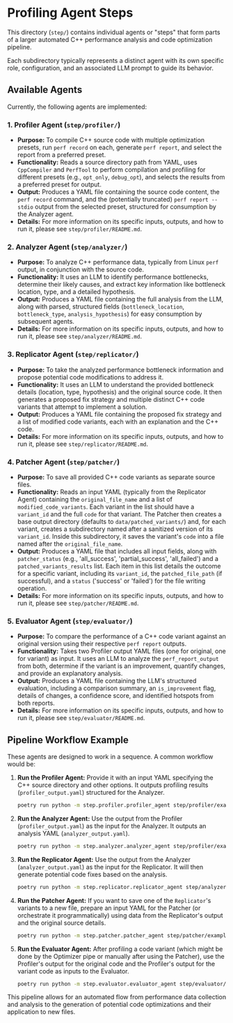 # Profiling Agent Steps

This directory (`step/`) contains individual agents or "steps" that form parts of a larger automated C++ performance analysis and code optimization pipeline.

Each subdirectory typically represents a distinct agent with its own specific role, configuration, and an associated LLM prompt to guide its behavior.

## Available Agents

Currently, the following agents are implemented:

### 1. Profiler Agent (`step/profiler/`)

-   **Purpose:** To compile C++ source code with multiple optimization presets, run `perf record` on each, generate `perf report`, and select the report from a preferred preset.
-   **Functionality:** Reads a source directory path from YAML, uses `CppCompiler` and `PerfTool` to perform compilation and profiling for different presets (e.g., `opt_only`, `debug_opt`), and selects the results from a preferred preset for output.
-   **Output:** Produces a YAML file containing the source code content, the `perf record` command, and the (potentially truncated) `perf report --stdio` output from the selected preset, structured for consumption by the Analyzer agent.
-   **Details:** For more information on its specific inputs, outputs, and how to run it, please see `step/profiler/README.md`.

### 2. Analyzer Agent (`step/analyzer/`)

-   **Purpose:** To analyze C++ performance data, typically from Linux `perf` output, in conjunction with the source code.
-   **Functionality:** It uses an LLM to identify performance bottlenecks, determine their likely causes, and extract key information like bottleneck location, type, and a detailed hypothesis.
-   **Output:** Produces a YAML file containing the full analysis from the LLM, along with parsed, structured fields (`bottleneck_location`, `bottleneck_type`, `analysis_hypothesis`) for easy consumption by subsequent agents.
-   **Details:** For more information on its specific inputs, outputs, and how to run it, please see `step/analyzer/README.md`.

### 3. Replicator Agent (`step/replicator/`)

-   **Purpose:** To take the analyzed performance bottleneck information and propose potential code modifications to address it.
-   **Functionality:** It uses an LLM to understand the provided bottleneck details (location, type, hypothesis) and the original source code. It then generates a proposed fix strategy and multiple distinct C++ code variants that attempt to implement a solution.
-   **Output:** Produces a YAML file containing the proposed fix strategy and a list of modified code variants, each with an explanation and the C++ code.
-   **Details:** For more information on its specific inputs, outputs, and how to run it, please see `step/replicator/README.md`.

### 4. Patcher Agent (`step/patcher/`)

-   **Purpose:** To save all provided C++ code variants as separate source files.
-   **Functionality:** Reads an input YAML (typically from the Replicator Agent) containing the `original_file_name` and a list of `modified_code_variants`. Each variant in the list should have a `variant_id` and the full `code` for that variant. The Patcher then creates a base output directory (defaults to `data/patched_variants/`) and, for each variant, creates a subdirectory named after a sanitized version of its `variant_id`. Inside this subdirectory, it saves the variant's `code` into a file named after the `original_file_name`.
-   **Output:** Produces a YAML file that includes all input fields, along with `patcher_status` (e.g., 'all_success', 'partial_success', 'all_failed') and a `patched_variants_results` list. Each item in this list details the outcome for a specific variant, including its `variant_id`, the `patched_file_path` (if successful), and a `status` ('success' or 'failed') for the file writing operation.
-   **Details:** For more information on its specific inputs, outputs, and how to run it, please see `step/patcher/README.md`.

### 5. Evaluator Agent (`step/evaluator/`)

-   **Purpose:** To compare the performance of a C++ code variant against an original version using their respective `perf report` outputs.
-   **Functionality:** Takes two Profiler output YAML files (one for original, one for variant) as input. It uses an LLM to analyze the `perf_report_output` from both, determine if the variant is an improvement, quantify changes, and provide an explanatory analysis.
-   **Output:** Produces a YAML file containing the LLM's structured evaluation, including a comparison summary, an `is_improvement` flag, details of changes, a confidence score, and identified hotspots from both reports.
-   **Details:** For more information on its specific inputs, outputs, and how to run it, please see `step/evaluator/README.md`.

## Pipeline Workflow Example

These agents are designed to work in a sequence. A common workflow would be:

1.  **Run the Profiler Agent:** Provide it with an input YAML specifying the C++ source directory and other options. It outputs profiling results (`profiler_output.yaml`) structured for the Analyzer.
    ```bash
    poetry run python -m step.profiler.profiler_agent step/profiler/examples/profiler_input.yaml -o step/profiler/examples/profiler_output.yaml
    ```
2.  **Run the Analyzer Agent:** Use the output from the Profiler (`profiler_output.yaml`) as the input for the Analyzer. It outputs an analysis YAML (`analyzer_output.yaml`).
    ```bash
    poetry run python -m step.analyzer.analyzer_agent step/profiler/examples/profiler_output.yaml -o step/analyzer/examples/analyzer_output.yaml 
    ```
3.  **Run the Replicator Agent:** Use the output from the Analyzer (`analyzer_output.yaml`) as the input for the Replicator. It will then generate potential code fixes based on the analysis.
    ```bash
    poetry run python -m step.replicator.replicator_agent step/analyzer/examples/analyzer_output.yaml -o step/replicator/examples/replicator_output.yaml
    ```
4.  **Run the Patcher Agent:** If you want to save one of the `Replicator`'s variants to a new file, prepare an input YAML for the Patcher (or orchestrate it programmatically) using data from the Replicator's output and the original source details. 
    ```bash
    poetry run python -m step.patcher.patcher_agent step/patcher/examples/patcher_input.yaml -o step/patcher/examples/patcher_output.yaml
    ```
5.  **Run the Evaluator Agent:** After profiling a code variant (which might be done by the Optimizer pipe or manually after using the Patcher), use the Profiler's output for the original code and the Profiler's output for the variant code as inputs to the Evaluator.
    ```bash
    poetry run python -m step.evaluator.evaluator_agent step/evaluator/examples/evaluator_intput.yaml -o step/evaluator/examples/evaluator_output.yaml
    ```

This pipeline allows for an automated flow from performance data collection and analysis to the generation of potential code optimizations and their application to new files.

